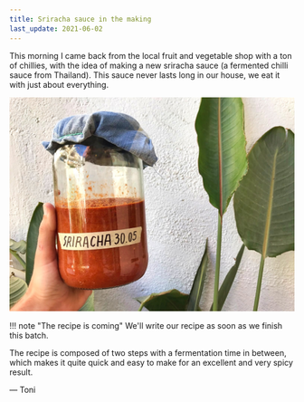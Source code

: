 ```yaml
---
title: Sriracha sauce in the making
last_update: 2021-06-02
---
```


This morning I came back from the local fruit and vegetable shop with a ton of chillies, with the idea of making a new sriracha sauce (a fermented chilli sauce from Thailand). This sauce never lasts long in our house, we eat it with just about everything.

![](IMG_7729.jpg)

!!! note "The recipe is coming"
    We'll write our recipe as soon as we finish this batch.

The recipe is composed of two steps with a fermentation time in between, which makes it quite quick and easy to make for an excellent and very spicy result.



<!-- [🔥 Sriracha sauce recipe 🔥](button:sriracha.html) -->

— Toni